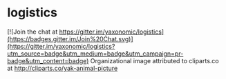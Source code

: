 # logistics

[![Join the chat at https://gitter.im/yaxonomic/logistics](https://badges.gitter.im/Join%20Chat.svg)](https://gitter.im/yaxonomic/logistics?utm_source=badge&utm_medium=badge&utm_campaign=pr-badge&utm_content=badge)
Organizational image attributed to cliparts.co at http://cliparts.co/yak-animal-picture

